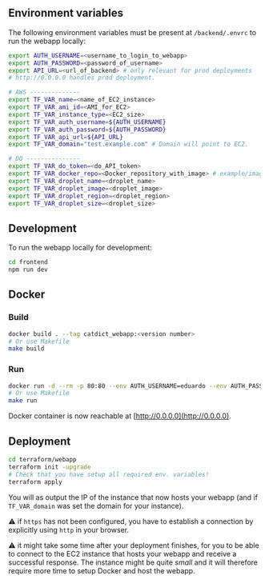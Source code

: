 ## Environment variables

The following environment variables must be present at `/backend/.envrc` to run the webapp locally:

```bash
export AUTH_USERNAME=<username_to_login_to_webapp>
export AUTH_PASSWORD=<password_of_username>
export API_URL=<url_of_backend> # only relevant for prod deployments
# http://0.0.0.0 handles prod deployment.

# AWS --------------
export TF_VAR_name=<name_of_EC2_instance>
export TF_VAR_ami_id=<AMI_for_EC2>
export TF_VAR_instance_type=<EC2_size>
export TF_VAR_auth_username=${AUTH_USERNAME}
export TF_VAR_auth_password=${AUTH_PASSWORD}
export TF_VAR_api_url=${API_URL}
export TF_VAR_domain="test.example.com" # Domain will point to EC2.

# DO ---------------
export TF_VAR_do_token=<do_API_token>
export TF_VAR_docker_repo=<Docker_repository_with_image> # example/image:latest
export TF_VAR_droplet_name=<droplet_name>
export TF_VAR_droplet_image=<droplet_image>
export TF_VAR_droplet_region=<droplet_region>
export TF_VAR_droplet_size=<droplet_size>
```

## Development

To run the webapp locally for development:

```bash
cd frontend
npm run dev
```

## Docker

### Build

```bash
docker build . --tag catdict_webapp:<version number>
# Or use Makefile
make build
```

### Run

```bash
docker run -d --rm -p 80:80 --env AUTH_USERNAME=eduardo --env AUTH_PASSWORD=<password> --env API_URL="http://0.0.0.0" catdict_webapp
# Or use Makefile
make run
```

Docker container is now reachable at [http://0.0.0.0](http://0.0.0.0).

## Deployment

```bash
cd terraform/webapp
terraform init -upgrade
# Check that you have setup all required env. variables!
terraform apply
```

You will as output the IP of the instance that now hosts your webapp (and if `TF_VAR_domain` was set the domain for your instance).

⚠️ if `https` has not been configured, you have to establish a connection by explicitly using `http` in your browser.

⚠️ it might take some time after your deployment finishes, for you to be able to connect to the EC2 instance that hosts your webapp and receive a successful response. The instance might be quite _small_ and it will therefore require more time to setup Docker and host the webapp.
